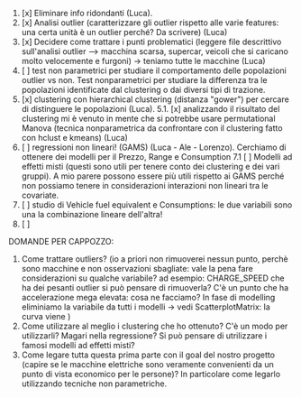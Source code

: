 1. [x] Eliminare info ridondanti (Luca). 
2. [x] Analisi outlier (caratterizzare gli outlier rispetto alle varie features: una certa unità è un outlier perché? Da scrivere) (Luca)
3. [x] Decidere come trattare i punti problematici (leggere file descrittivo sull'analisi outlier --> macchina scarsa, supercar, veicoli che si caricano molto velocemente e furgoni) -> teniamo tutte le macchine (Luca)  
4. [ ] test non parametrici per studiare il comportamento delle popolazioni outlier vs non. Test nonparametrici per studiare la differenza tra le popolazioni identificate dal clustering o dai diversi tipi di trazione.
5. [x] clustering con hierarchical clustering (distanza "gower") per cercare di distinguere le popolazioni (Luca). 
5.1. [x] analizzando il risultato del clustering mi è venuto in mente che si potrebbe usare permutational Manova (tecnica nonparametrica da confrontare con il clustering fatto con hclust e kmeans) (Luca)
7. [ ] regressioni non lineari! (GAMS) (Luca - Ale - Lorenzo). Cerchiamo di ottenere dei modelli per il Prezzo, Range e Consumption
7.1 [ ] Modelli ad effetti misti (questi sono utili per tenere conto dei clustering e dei vari gruppi). A mio parere possono essere più utili rispetto ai GAMS perché non possiamo tenere in considerazioni interazioni non lineari tra le covariate.
9. [ ] studio di Vehicle fuel equivalent e Consumptions: le due variabili sono una la combinazione lineare dell'altra!
10. [ ] 

DOMANDE PER CAPPOZZO: 
1. Come trattare outliers? (io a priori non rimuoverei nessun punto, perchè sono macchine e non osservazioni sbagliate: vale la pena fare considerazioni su qualche variabile? ad esempio: CHARGE_SPEED che ha dei pesanti outlier si può pensare di rimuoverla? C'è un punto che ha accelerazione mega elevata: cosa ne facciamo? In fase di modelling eliminiamo la variabile da tutti i modelli -> vedi ScatterplotMatrix: la curva viene )
2. Come utilizzare al meglio i clustering che ho ottenuto? C'è un modo per utilizzarli? Magari nella regressione? Si può pensare di utrilizzare i famosi modelli ad effetti misti?
3. Come legare tutta questa prima parte con il goal del nostro progetto (capire se le macchine elettriche sono veramente convenienti da un punto di vista economico per le persone)? In particolare come legarlo utilizzando tecniche non parametriche.
